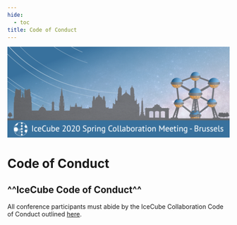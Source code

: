 ```yaml
---
hide:
  - toc
title: Code of Conduct
---
```


![2020 Spring Virtual Collaboration Meeting](IceCubeMeeting_FinalBanner_v2.png)

# Code of Conduct

## **^^IceCube Code of Conduct^^**

All conference participants must abide by the IceCube Collaboration Code of Conduct outlined 
[here](IceCube%20Collaboration%20Code%20of%20Conduct-1.pdf).
